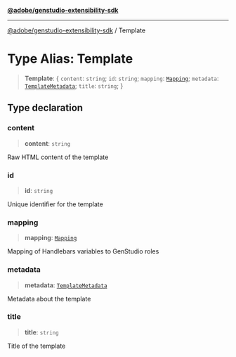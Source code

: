 [**@adobe/genstudio-extensibility-sdk**](../README.md)

***

[@adobe/genstudio-extensibility-sdk](../globals.md) / Template

# Type Alias: Template

> **Template**: \{ `content`: `string`; `id`: `string`; `mapping`: [`Mapping`](Mapping.md); `metadata`: [`TemplateMetadata`](TemplateMetadata.md); `title`: `string`; \}

## Type declaration

### content

> **content**: `string`

Raw HTML content of the template

### id

> **id**: `string`

Unique identifier for the template

### mapping

> **mapping**: [`Mapping`](Mapping.md)

Mapping of Handlebars variables to GenStudio roles

### metadata

> **metadata**: [`TemplateMetadata`](TemplateMetadata.md)

Metadata about the template

### title

> **title**: `string`

Title of the template
